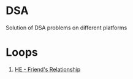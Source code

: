 # DSA
Solution of DSA problems on different platforms

# Loops
1. [HE - Friend's Relationship](https://www.hackerearth.com/practice/basic-programming/input-output/basics-of-input-output/practice-problems/algorithm/friends-relationship-1/)
